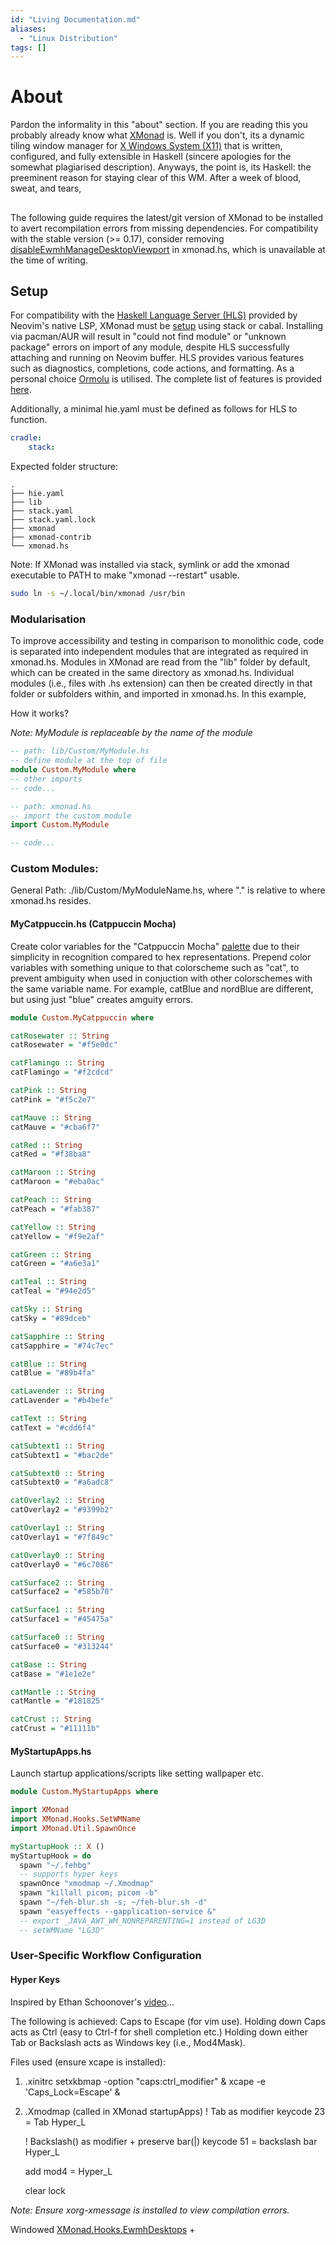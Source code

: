 ```yaml
---
id: "Living Documentation.md"
aliases:
  - "Linux Distribution"
tags: []
---
```

# About
Pardon the informality in this "about" section. If you are reading this you probably already know what [XMonad](https://xmonad.org/) is. Well if you don't, its a dynamic tiling window manager for [X Windows System (X11)](https://wiki.archlinux.org/title/xorg) that is written, configured, and fully extensible in Haskell (sincere apologies for the somewhat plagiarised description). Anyways, the point is, its Haskell: the preeminent reason for staying clear of this WM. After a week of blood, sweat, and tears,

##
The following guide requires the latest/git version of XMonad to be installed to avert recompilation errors from missing dependencies. For compatibility with the stable version (>= 0.17), consider removing [disableEwmhManageDesktopViewport](https://github.com/xmonad/xmonad-contrib/commit/cf13f8f9a7acddc1134be3f71097633def1476a8) in xmonad.hs, which is unavailable at the time of writing.

## Setup
For compatibility with the [Haskell Language Server (HLS)](https://github.com/neovim/nvim-lspconfig/blob/master/doc/server_configurations.md#user-content-hls) provided by Neovim's native LSP, XMonad must be [setup](https://xmonad.org/INSTALL.html) using stack or cabal. Installing via pacman/AUR will result in "could not find module" or "unknown package" errors on import of any module, despite HLS successfully attaching and running on Neovim buffer.  HLS provides various features such as diagnostics, completions, code actions, and formatting. As a personal choice [Ormolu](https://haskell-language-server.readthedocs.io/en/latest/features.html)  is utilised. The complete list of features is provided [here](https://haskell-language-server.readthedocs.io/en/latest/features.html).

Additionally, a minimal hie.yaml must be defined as follows for HLS to function.
```yaml
cradle:
	stack:
```

Expected folder structure:
```
.
├── hie.yaml
├── lib
├── stack.yaml
├── stack.yaml.lock
├── xmonad
├── xmonad-contrib
└── xmonad.hs
```

Note: If XMonad was installed via stack, symlink or add the xmonad executable to PATH to make "xmonad --restart" usable.
```bash
sudo ln -s ~/.local/bin/xmonad /usr/bin
```

### Modularisation
To improve accessibility and testing in comparison to monolithic code, code is separated into independent modules that are integrated as required in xmonad.hs.  Modules in XMonad are read from the "lib" folder by default, which can be created in the same directory as xmonad.hs. Individual modules (i.e., files with .hs extension) can then be created directly in that folder or subfolders within, and imported in xmonad.hs. In this example, 

How it works?

*Note: MyModule is replaceable by the name of the module*
```haskell
-- path: lib/Custom/MyModule.hs
-- define module at the top of file
module Custom.MyModule where
-- other imports
-- code...
```

```haskell
-- path: xmonad.hs
-- import the custom module
import Custom.MyModule

-- code...
```

### Custom Modules:
General Path: ./lib/Custom/MyModuleName.hs, where "." is relative to where xmonad.hs resides.

#### MyCatppuccin.hs  (Catppuccin Mocha)
Create color variables for the "Catppuccin Mocha" [palette](https://github.com/catppuccin/catppuccin#user-content--palettes) due to their simplicity in recognition compared to hex representations. Prepend color variables with something unique to that colorscheme such as "cat", to prevent ambiguity when used in conjuction with other colorschemes with the same variable name. For example, catBlue and nordBlue are different, but using just "blue" creates amguity errors.
```haskell
module Custom.MyCatppuccin where

catRosewater :: String
catRosewater = "#f5e0dc"

catFlamingo :: String
catFlamingo = "#f2cdcd"

catPink :: String
catPink = "#f5c2e7"

catMauve :: String
catMauve = "#cba6f7"

catRed :: String
catRed = "#f38ba8"

catMaroon :: String
catMaroon = "#eba0ac"

catPeach :: String
catPeach = "#fab387"

catYellow :: String
catYellow = "#f9e2af"

catGreen :: String
catGreen = "#a6e3a1"

catTeal :: String
catTeal = "#94e2d5"

catSky :: String
catSky = "#89dceb"

catSapphire :: String
catSapphire = "#74c7ec"

catBlue :: String
catBlue = "#89b4fa"

catLavender :: String
catLavender = "#b4befe"

catText :: String
catText = "#cdd6f4"

catSubtext1 :: String
catSubtext1 = "#bac2de"

catSubtext0 :: String
catSubtext0 = "#a6adc8"

catOverlay2 :: String
catOverlay2 = "#9399b2"

catOverlay1 :: String
catOverlay1 = "#7f849c"

catOverlay0 :: String
catOverlay0 = "#6c7086"

catSurface2 :: String
catSurface2 = "#585b70"

catSurface1 :: String
catSurface1 = "#45475a"

catSurface0 :: String
catSurface0 = "#313244"

catBase :: String
catBase = "#1e1e2e"

catMantle :: String
catMantle = "#181825"

catCrust :: String
catCrust = "#11111b"

```
#### MyStartupApps.hs
Launch startup applications/scripts like setting wallpaper etc. 
```haskell
module Custom.MyStartupApps where

import XMonad
import XMonad.Hooks.SetWMName  
import XMonad.Util.SpawnOnce

myStartupHook :: X ()
myStartupHook = do
  spawn "~/.fehbg"
  -- supports hyper keys
  spawnOnce "xmodmap ~/.Xmodmap"
  spawn "killall picom; picom -b"
  spawn "~/feh-blur.sh -s; ~/feh-blur.sh -d"
  spawn "easyeffects --gapplication-service &"
  -- export _JAVA_AWT_WM_NONREPARENTING=1 instead of LG3D
  -- setWMName "LG3D"

```

### User-Specific Workflow Configuration 

#### Hyper Keys
Inspired by Ethan Schoonover's [video](https://www.youtube.com/watch?v=70IxjLEmomg)...

The following is achieved:
	Caps to Escape (for vim use). 
	Holding down Caps acts as Ctrl (easy to Ctrl-f for shell completion etc.)
	Holding down either Tab or Backslash acts as Windows key (i.e., Mod4Mask).

Files used (ensure xcape is installed):
1. .xinitrc
	setxkbmap -option "caps:ctrl_modifier" &
	xcape -e 'Caps_Lock=Escape' &

2. .Xmodmap (called in XMonad startupApps)
	! Tab as modifier
	keycode 23 = Tab Hyper_L
	
	! Backslash(\) as modifier + preserve bar(|)
	keycode 51 = backslash bar Hyper_L
	
	add mod4 = Hyper_L
	
	clear lock


*Note: Ensure xorg-xmessage is installed to view compilation errors.*

Windowed 
[XMonad.Hooks.EwmhDesktops](https://hackage.haskell.org/package/xmonad-contrib-0.17.1/docs/XMonad-Hooks-EwmhDesktops.html) + 
